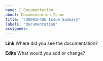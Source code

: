 ```yaml
---
name: 📖 Documentation
about: Documentation Issue
title: "\U0001F4D6 Issue Summary"
labels: "documentation"
assignees:
---
```


**Link**
Where did you see the documentation?

**Edits**
What would you add or change?

